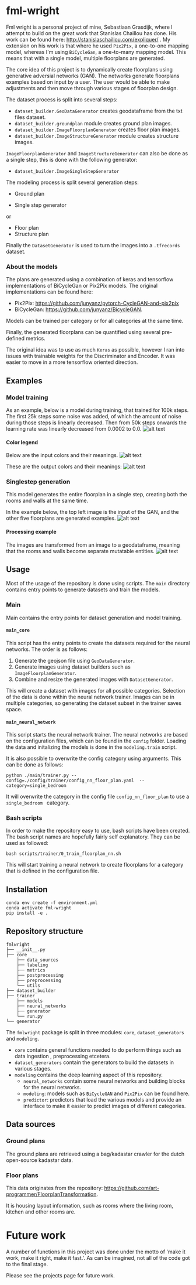 # fml-wright

Fml wright is a personal project of mine, Sebastiaan Grasdijk, where I attempt to build on the
 great work that Stanislas Chaillou has done. His work can be found here: http://stanislaschaillou.com/expliquer/ .
My extension on his work is that where he used `Pix2Pix`, a one-to-one mapping model, whereas I'm
 using `BiCycleGan`, a one-to-many mapping model. This means that with a single model, multiple floorplans are generated.

The core idea of this project is to dynamically create floorplans using generative adversial
 networks (GAN). The networks generate floorplans examples based on input by a user. The user
  would be able to make adjustments and then move through various stages of floorplan design.

The dataset process is split into several steps:
* `dataset_builder.GeoDataGenerator` creates geodataframe from the txt files dataset.
* `dataset_builder.groundplan` module creates ground plan images.
* `dataset_builder.ImageFloorplanGenerator` creates floor plan images.
* `dataset_builder.ImageStructureGenerator` module creates structure images.

`ImageFloorplanGenerator` and `ImageStructureGenerator` can also be done as a single step, this
 is done with the following generator:
* `dataset_builder.ImageSingleStepGenerator`

The modeling process is split several generation steps:
* Ground plan

* Single step generator

or
* Floor plan
* Structure plan

Finally the `DatasetGenerator` is used to turn the images into a `.tfrecords` dataset.

### About the models

The plans are generated using a combination of keras and tensorflow implementations of
 BiCycleGan or Pix2Pix
 models.
The original implementations can be found here:
* Pix2Pix: https://github.com/junyanz/pytorch-CycleGAN-and-pix2pix
* BiCycleGan: https://github.com/junyanz/BicycleGAN.

Models can be trained per category or for all categories at the same time.

Finally, the generated floorplans can be quantified using several pre-defined metrics.

The original idea was to use as much `Keras` as possible, however I ran into issues with
 trainable weights for the Discriminator and Encoder. It was easier to move in a more tensorflow
  oriented direction.

## Examples
### Model training
As an example, below is a model during training, that trained for 100k steps.
The first 25k steps some noise was added, of which the amount of noise during those steps is linearly decreased.
Then from 50k steps onwards the learning rate was linearly decreased from 0.0002 to 0.0.
![alt text](./readme_images/model_training_example.gif "Generated image postprocessing
 example")

#### Color legend
Below are the input colors and their meanings.
![alt text](./readme_images/color_legend_input.png "Input color per category.")

These are the output colors and their meanings:
![alt text](./readme_images/color_legend_output.png "Output color per category.")

###  Singlestep generation
This model generates the entire floorplan in a single step, creating both the rooms and walls at
 the same time.

 In the example below, the top left image is the input of the GAN, and the other five floorplans
  are generated examples.
![alt text](./readme_images/singlestep_generator_example.png "Generator example")

#### Processing example
The images are transformed from an image to a geodataframe, meaning that the rooms and
 walls become separate mutatable entities.
![alt text](./readme_images/singlestep_processing_example.png "Generated image postprocessing
 example")

## Usage
Most of the usage of the repository is done using scripts. The `main` directory contains entry
 points to generate datasets and train the models.

### Main
Main contains the entry points for dataset generation and model training.

#### `main_core`
This script has the entry points to create the datasets required for the neural networks. The
 order is as follows:

 1) Generate the geojson file using `GeoDataGenerator`.
 2) Generate images using dataset builders such as `ImageFloorplanGenerator`.
 3) Combine and resize the generated images with `DatasetGenerator`.

This will create a dataset with images for all possible categories. Selection of the data is done
 within the neural network trainer. Images can be in multiple categories, so generating the
  dataset subset in the trainer saves space.

#### `main_neural_network`
This script starts the neural network trainer. The neural networks are based on the configuration
 files, which can be found in the `config` folder. Loading the data and initalizing the models is
  done in the `modeling.train` script.

 It is also possible to overwrite the config category using arguments. This can be done as follows:

 ```shell script
python ./main/trainer.py --config=./config/trainer/config_nn_floor_plan.yaml  --category=single_bedroom
```

It will overwrite the category in the config file `config_nn_floor_plan` to use a `single_bedroom
` category.

### Bash scripts
In order to make the repository easy to use, bash scripts have been created. The bash script
 names are hopefully fairly self explanatory. They can be used as followed:

```shell script
bash scripts/trainer/0_train_floorplan_nn.sh
```
This will start training a neural network to create floorplans for a category that is defined in
 the configuration file.

## Installation
```shell script
conda env create -f environment.yml
conda activate fml-wright
pip install -e .
```

## Repository structure
```shell script
fmlwright
├── __init__.py
├── core
    ├── data_sources
    ├── labeling
    ├── metrics
    ├── postprocessing
    ├── preprocessing
    └── utils
├── dataset_builder
├── trainer
    ├── models
    ├── neural_networks
    ├── generator
    └── run.py
└── generator

```
The `fmlwright` package is split in three modules: `core`, `dataset_generators` and `modeling`.
* `core` contains general functions needed to do perform things such as data ingestion
, preprocessing etcetera.
* `dataset_generators` contain the generators to build the datasets in various stages.
* `modeling` contains the deep learning aspect of this repository.
    * `neural_networks` contain some neural networks and building blocks for the neural networks.
    * `modeling`: models such as `BiCycleGAN` and `Pix2Pix` can be found here.
    * `predictor`: predictors that load the various models and provide an interface to make it
     easier to predict images of different categories.

## Data sources
### Ground plans
The ground plans are retrieved using a bag/kadastar crawler for the dutch open-source kadastar data.

### Floor plans
This data originates from the repository: https://github.com/art-programmer/FloorplanTransformation.

It is housing layout information, such as rooms where the living room, kitchen and other rooms are.

# Future work
A number of functions in this project was done under the motto of 'make it work, make it right, make
 it fast.'. As can be imagined, not all of the code got to the final stage.

Please see the projects page for future work.
